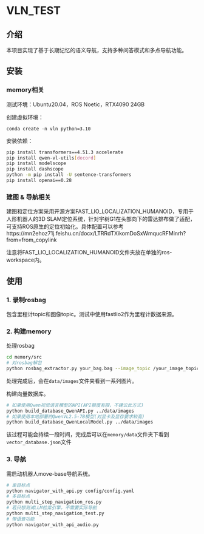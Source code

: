 # VLN_TEST
## 介绍
本项目实现了基于长期记忆的语义导航，支持多种问答模式和多点导航功能。
## 安装
### memory相关
测试环境：Ubuntu20.04，ROS Noetic，RTX4090 24GB

创建虚拟环境：

`conda create -n vln python=3.10`

安装依赖：
```bash
pip install transformers==4.51.3 accelerate
pip install qwen-vl-utils[decord]
pip install modelscope
pip install dashscope
python -m pip install -U sentence-transformers
pip install openai==0.28
```
### 建图 & 导航相关
建图和定位方案采用开源方案FAST_LIO_LOCALIZATION_HUMANOID，专用于人形机器人的3D SLAM定位系统，针对宇树G1在头部向下的雷达排布做了适配，可支持ROS原生的定位初始化。具体配置可以参考https://mn2ehoz71j.feishu.cn/docx/LTRRdTXikomDoSxWmqucRFMinrh?from=from_copylink

注意将FAST_LIO_LOCALIZATION_HUMANOID文件夹放在单独的ros-workspace内。
## 使用
### 1. 录制rosbag
包含里程计topic和图像topic。测试中使用fastlio2作为里程计数据来源。
### 2. 构建memory
处理rosbag
```bash
cd memory/src
# 对rosbag解包
python rosbag_extractor.py your_bag.bag --image_topic /your_image_topic --odom_topic /your_odom_topic
```
处理完成后，会在`data/images`文件夹看到一系列图片。

构建向量数据库。
```bash
# 如果使用Qwen视觉语言模型的API(API额度有限，不建议此方式)
python build_database_QwenAPI.py ../data/images
# 如果使用本地部署的QwenVL2.5-7B模型(对显卡及显存要求较高)
python build_database_QwenLocalModel.py ../data/images
```
该过程可能会持续一段时间，完成后可以在`memory/data`文件夹下看到`vector_database.json`文件
### 3. 导航
需启动机器人move-base导航系统。
```bash
# 单目标点
python navigator_with_api.py config/config.yaml
# 多目标点
python multi_step_navigation_ros.py
# 若只想测试LLM检索引擎，不需要实际导航
python multi_step_navigation_test.py
# 带语音功能
python navigator_with_api_audio.py
```

